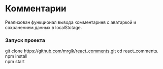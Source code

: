 # Комментарии

Реализован функционал вывода комментариев с аватаркой и сохранением данных в localStotage.

### Запуск проекта

git clone https://github.com/mrglk/react_comments.git
cd react_comments.
npm install  
npm start
